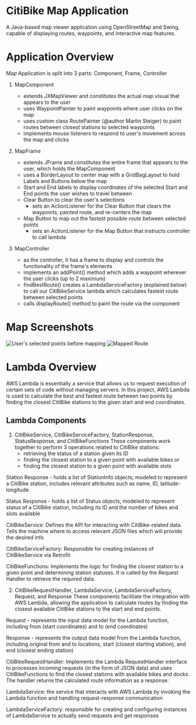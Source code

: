 # CitiBike Map Application
A Java-based map viewer application using OpenStreetMap and Swing, capable of displaying routes, waypoints, and interactive map features.

# Application Overview
Map Application is split into 3 parts: Component, Frame, Controller
1. MapComponent 
   - extends JXMapViewer and constitutes the actual map visual that appears to the user
   - uses WaypointPainter to paint waypoints where user clicks on the map
   - uses custom class RoutePainter (@author Martin Steiger) to paint routes between closest stations to selected waypoints
   - implements mouse listeners to respond to user's movement across the map and clicks
2. MapFrame
    - extends JFrame and constitutes the entire frame that appears to the user, which holds the MapComponent
    - uses a BorderLayout to center map with a GridBagLayout to hold Labels and Buttons below the map
    - Start and End labels to display coordinates of the selected Start and End points the user wishes to travel between
    - Clear Button to clear the user's selections
      - sets an ActionListener for the Clear Button that clears the waypoints, painted route, and re-centers the map
    - Map Button to map out the fastest possible route between selected points
      - sets an ActionListener for the Map Button that instructs controller to call lambda

3. MapController
    - as the controller, it has a frame to display and controls the functionality of the frame's elements
    - implements an addPoint() method which adds a waypoint wherever the user clicks (up to 2 maximum)
    - findBestRoute() creates a LambdaServiceFactory (explained below) to call our CitiBikeService lambda which calculates fastest route between selected points
    - calls displayRoute() method to paint the route via the component

# Map Screenshots

![User's selected points before mapping](/Users/adinagross/IdeaProjects/CitiBike/src/main/resources/screenshots/WaypointsScreenshot.png)
![Mapped Route](/Users/adinagross/IdeaProjects/CitiBike/src/main/resources/screenshots/MappedScreenshot.png)

# Lambda Overview
AWS Lambda is essentially a service that allows us to request execution of certain sets of code without managing servers.
In this project, AWS Lambda is used to calculate the best and fastest route between two points by finding the closest CitiBike stations to the given start and end coordinates.

## Lambda Components
1. CitiBikeService, CitiBikeServiceFactory, StationResponse, StatusResponse, and CitiBikeFunctions
These components work together to perform 3 operations related to CitiBike stations:
   - retrieving the status of a station given its ID
   - finding the closest station to a given point with available bikes or
   - finding the closest station to a given point with available slots

Station Response - holds a list of StationInfo objects, modeled to represent a CitiBike station, includes relevant attributes such as name, ID, latitude-longitude

Status Response - holds a list of Status objects, modeled to represent status of a CitiBike station, including its ID and the number of bikes and slots available

CitiBikeService: Defines the API for interacting with CitiBike-related data. Tells the machine where to access relevant JSON files which will provide the desired info

CitiBikeServiceFactory: Responsible for creating instances of CitiBikeService via Retrofit

CitiBikeFunctions: Implements the logic for finding the closest station to a given point and determining station statuses. It is called by the Request Handler to retrieve the required data.

2. CitiBikeRequestHandler, LambdaService, LambdaServiceFactory, Request, and Response
These components facilitate the integration with AWS Lambda, allowing the application to calculate routes by finding the closest available CitiBike stations to the start and end points.

Request - represents the input data model for the Lambda function, including from (start coordinates) and to (end coordinates)

Response - represents the output data model from the Lambda function, including original from and to locations, start (closest starting station), and end (closest ending station)

CitiBikeRequestHandler: Implements the Lambda RequestHandler interface to processes incoming requests (in the form of JSON data) and uses CitiBikeFunctions to find the closest stations with available bikes and docks. The handler returns the calculated route information as a response.

LambdaService: the service that interacts with AWS Lambda by invoking the Lambda function and handling request-response communication

LambdaServiceFactory: responsible for creating and configuring instances of LambdaService to actually send requests and get responses